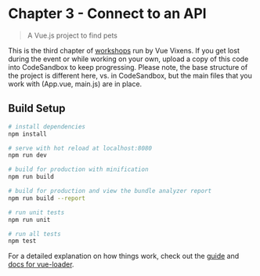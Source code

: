 # Chapter 3 - Connect to an API

> A Vue.js project to find pets

This is the third chapter of [workshops](https://workshops.vuevixens.org) run by Vue Vixens. If you get lost during the event or while working on your own, upload a copy of this code into CodeSandbox to keep progressing. Please note, the base structure of the project is different here, vs. in CodeSandbox, but the main files that you work with (App.vue, main.js) are in place.

## Build Setup

```bash
# install dependencies
npm install

# serve with hot reload at localhost:8080
npm run dev

# build for production with minification
npm run build

# build for production and view the bundle analyzer report
npm run build --report

# run unit tests
npm run unit

# run all tests
npm test
```

For a detailed explanation on how things work, check out the [guide](http://vuejs-templates.github.io/webpack/) and [docs for vue-loader](http://vuejs.github.io/vue-loader).
